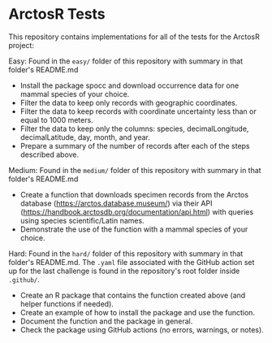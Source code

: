# ArctosR Tests

This repository contains implementations for all of the tests for the ArctosR project:

Easy: Found in the `easy/` folder of this repository with summary in that folder's README.md

- Install the package spocc and download occurrence data for one mammal species of your choice.
- Filter the data to keep only records with geographic coordinates.
- Filter the data to keep records with coordinate uncertainty less than or equal to 1000 meters.
- Filter the data to keep only the columns: species, decimalLongitude, decimalLatitude, day, month, and year.
- Prepare a summary of the number of records after each of the steps described above.

Medium: Found in the `medium/` folder of this repository with summary in that folder's README.md

- Create a function that downloads specimen records from the Arctos database (https://arctos.database.museum/) via their API (https://handbook.arctosdb.org/documentation/api.html) with queries using species scientific/Latin names.
- Demonstrate the use of the function with a mammal species of your choice.

Hard: Found in the `hard/` folder of this repository with summary in that folder's README.md. The `.yaml` file associated with the GitHub action set up for the last challenge is found in the repository's root folder inside `.github/`.

- Create an R package that contains the function created above (and helper functions if needed).
- Create an example of how to install the package and use the function.
- Document the function and the package in general.
- Check the package using GitHub actions (no errors, warnings, or notes).